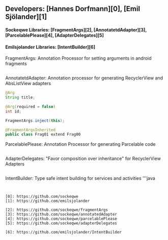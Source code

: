 ## Developers: [Hannes Dorfmann][0], [Emil Sjölander][1]

#### Sockeqwe Libraries: [FragmentArgs][2], [AnnotatetdAdapter][3], [ParcelablePlease][4], [AdapterDelegates][5]

#### Emilsjolander Libraries: [IntentBuilder][6]

FragmentArgs: Annotation Processor for setting arguments in android fragments
```java

```

AnnotatetdAdapter: Annotation processor for generating RecyclerView and AbsListView adapters

```java
@Arg
String title;

@Arg(required = false)
int id;

FragmentArgs.inject(this);

@FragmentArgsInherited
public class Frag01 extend Frag00

```

ParcelablePlease: Annotation Processor for generating Parcelable code
```java

```

AdapterDelegates: "Favor composition over inheritance" for RecyclerView Adapters
```java

```

IntentBuilder: Type safe intent building for services and activities
'''java

```


[0]: https://github.com/sockeqwe
[1]: https://github.com/emilsjolander

[2]: https://github.com/sockeqwe/fragmentArgs
[3]: https://github.com/sockeqwe/annotatedAdapter
[4]: https://github.com/sockeqwe/parcelablePlease
[5]: https://github.com/sockeqwe/adapterDelegates

[6]: https://github.com/emilsjolander/IntentBuilder
